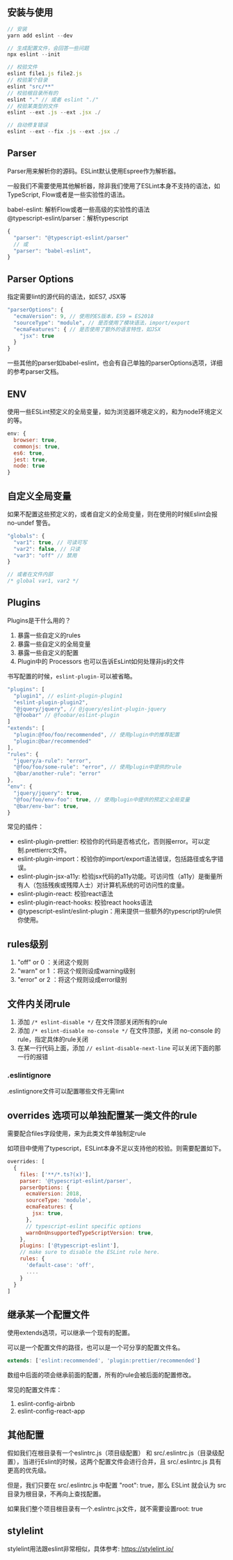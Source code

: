 ## 安装与使用
```js
// 安装
yarn add eslint --dev

// 生成配置文件，会回答一些问题
npx eslint --init

// 校验文件
eslint file1.js file2.js
// 校验某个目录
eslint "src/**"
// 校验根目录所有的
eslint "." // 或者 eslint "./"
// 校验某类型的文件
eslint --ext .js --ext .jsx ./

// 自动修复错误
eslint --ext --fix .js --ext .jsx ./
```

## Parser
Parser用来解析你的源码。ESLint默认使用Espree作为解析器。

一般我们不需要使用其他解析器，除非我们使用了ESLint本身不支持的语法，如TypeScript, Flow或者是一些实验性的语法。

babel-eslint: 解析Flow或者一些高级的实验性的语法  
@typescript-eslint/parser：解析typescript

```js
{
  "parser": "@typescript-eslint/parser"
  // 或
  "parser": "babel-eslint",
}
```

## Parser Options
指定需要lint的源代码的语法，如ES7, JSX等
```js
"parserOptions": {
  "ecmaVersion": 9, // 使用的ES版本，ES9 = ES2018
  "sourceType": "module", // 是否使用了模块语法，import/export
  "ecmaFeatures": { // 是否使用了额外的语言特性，如JSX
    "jsx": true
  }
}
```
一些其他的parser如babel-eslint，也会有自己单独的parserOptions选项，详细的参考parser文档。

## ENV
使用一些ESLint预定义的全局变量，如为浏览器环境定义的，和为node环境定义的等。
```js
env: {
  browser: true,
  commonjs: true,
  es6: true,
  jest: true,
  node: true
}
```

## 自定义全局变量
如果不配置这些预定义的，或者自定义的全局变量，则在使用的时候Eslint会报 no-undef 警告。
```js
"globals": {
  "var1": true, // 可读可写
  "var2": false, // 只读
  "var3": "off" // 禁用
}

// 或者在文件内部
/* global var1, var2 */
```

## Plugins
Plugins是干什么用的？
1. 暴露一些自定义的rules
2. 暴露一些自定义的全局变量
3. 暴露一些自定义的配置
4. Plugin中的 Processors 也可以告诉EsLint如何处理非js的文件

书写配置的时候，`eslint-plugin-`可以被省略。
```js
"plugins": [
  "plugin1", // eslint-plugin-plugin1
  "eslint-plugin-plugin2",
  "@jquery/jquery", // @jquery/eslint-plugin-jquery
  "@foobar" // @foobar/eslint-plugin
]
"extends": [
  "plugin:@foo/foo/recommended", // 使用plugin中的推荐配置
  "plugin:@bar/recommended"
],
"rules": {
  "jquery/a-rule": "error",
  "@foo/foo/some-rule": "error", // 使用plugin中提供的rule
  "@bar/another-rule": "error"
},
"env": {
  "jquery/jquery": true,
  "@foo/foo/env-foo": true, // 使用plugin中提供的预定义全局变量
  "@bar/env-bar": true,
}
```
常见的插件：

* eslint-plugin-prettier: 校验你的代码是否格式化，否则报error。可以定制.prettierrc文件。
* eslint-plugin-import：校验你的import/export语法错误，包括路径或名字错误。
* eslint-plugin-jsx-a11y: 检验jsx代码的a11y功能。可访问性（a11y）是衡量所有人（包括残疾或残障人士）对计算机系统的可访问性的度量。
* eslint-plugin-react: 校验react语法
* eslint-plugin-react-hooks: 校验react hooks语法
* @typescript-eslint/eslint-plugin：用来提供一些额外的typescript的rule供你使用。

## rules级别
1. "off" or 0 ：关闭这个规则
2. "warn" or 1 ：将这个规则设成warning级别
3. "error" or 2 ：将这个规则设成error级别

## 文件内关闭rule
1. 添加 `/* eslint-disable */` 在文件顶部关闭所有的rule
2. 添加 `/* eslint-disable no-console */` 在文件顶部，关闭 no-console 的rule，指定具体的rule关闭
3. 在某一行代码上面，添加 `// eslint-disable-next-line` 可以关闭下面的那一行的报错

### .eslintignore 
.eslintignore文件可以配置哪些文件无需lint

## overrides 选项可以单独配置某一类文件的rule
需要配合files字段使用，来为此类文件单独制定rule

如项目中使用了typescript，ESLint本身不足以支持他的校验。则需要配置如下。
```js
overrides: [
  {
    files: ['**/*.ts?(x)'],
    parser: '@typescript-eslint/parser',
    parserOptions: {
      ecmaVersion: 2018,
      sourceType: 'module',
      ecmaFeatures: {
        jsx: true,
      },
      // typescript-eslint specific options
      warnOnUnsupportedTypeScriptVersion: true,
    },
    plugins: ['@typescript-eslint'],
    // make sure to disable the ESLint rule here.
    rules: {
      'default-case': 'off',
      ....
    }
  }
]
```

## 继承某一个配置文件
使用extends选项，可以继承一个现有的配置。

可以是一个配置文件的路径，也可以是一个可分享的配置文件名。
```js
extends: ['eslint:recommended', 'plugin:prettier/recommended']
```
数组中后面的项会继承前面的配置，所有的rule会被后面的配置修改。

常见的配置文件库：
1. eslint-config-airbnb
2. eslint-config-react-app

## 其他配置
假如我们在根目录有一个eslintrc.js（项目级配置） 和 src/.eslintrc.js（目录级配置），当进行Eslint的时候，这两个配置文件会进行合并，且 src/.eslintrc.js 具有更高的优先级。

但是，我们只要在 src/.eslintrc.js 中配置 "root": true，那么 ESLint 就会认为 src 目录为根目录，不再向上查找配置。

如果我们整个项目根目录有一个.eslintrc.js文件，就不需要设置root: true

## stylelint
stylelint用法跟eslint非常相似，具体参考: https://stylelint.io/
